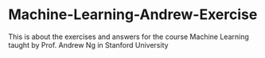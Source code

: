 # Machine-Learning-Andrew-Exercise
This is about the exercises and answers for the course Machine Learning taught by Prof. Andrew Ng in Stanford University
